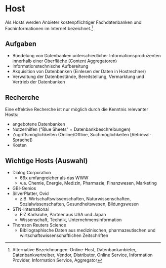 # Host 

Als Hosts werden Anbieter kostenpflichtiger Fachdatenbanken und Fachinformationen im Internet bezeichnet.[^2]



## Aufgaben 

  * Bündelung von Datenbanken unterschiedlicher Informationsproduzenten innerhalb einer Oberfläche (Content Aggregatoren)
  * Informationstechnische Aufbereitung
  * Akquisition von Datenbanken (Einlesen der Daten in Hostrechner)
  * Verwaltung der Datenbestände, Bereitstellung, Vermarktung und Vertrieb der Datenbanken



## Recherche 
Eine effektive Recherche ist nur möglich durch die Kenntnis relevanter Hosts:

  * angebotene Datenbanken 
  * Nutzerhilfen ("Blue Sheets" = Datenbankbeschreibungen)
  * Zugriffsmöglichkeiten (Online/Offline, Suchmöglichkeiten [Retrieval-Sprache])
  * Kosten



## Wichtige Hosts (Auswahl) 

  * Dialog Corporation
    * 66x umfangreicher als das WWW
    * v.a. Chemie, Energie, Medizin, Pharmazie, Finanzwesen, Marketing
  * GBI-Genios
  * SilverPlatter, Ovid
    * z.B. Wirtschaftswissenschaften, Naturwissenschaften, Sozialwissenschaften, Gesundheitswesen, Bildungswesen
  * STN-International
    * FIZ Karlsruhe, Partner aus USA und Japan
    * Wissenschaft, Technik, Unternehmensinformation
  * Thomson Reuters Science
    * Bibliographische Daten aus medizinischen, pharmazeutischen und wirtschaftswissenschaftlichen Zeitschriften



[^2]: Alternative Bezeichnungen: Online-Host, Datenbankanbieter, Datenbankvertreiber, Vendor, Distributor, Online Service, Information Provider, Information Service, Aggregator